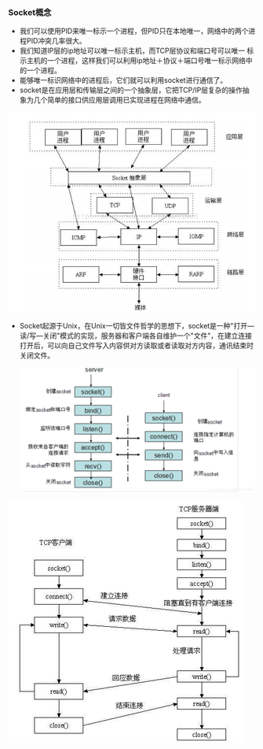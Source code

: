 ### Socket概念

- 我们可以使⽤PID来唯⼀标示⼀个进程，但PID只在本地唯⼀，⽹络中的两个进程PID冲突⼏率很⼤。
- 我们知道IP层的ip地址可以唯⼀标示主机，⽽TCP层协议和端⼝号可以唯⼀ 标示主机的⼀个进程，这样我们可以利⽤ip地址＋协议＋端⼝号唯⼀标示⽹络中的⼀个进程。
- 能够唯⼀标识⽹络中的进程后，它们就可以利⽤socket进⾏通信了。
- socket是在应⽤层和传输层之间的⼀个抽象层，它把TCP/IP层复杂的操作抽象为⼏个简单的接⼝供应⽤层调⽤已实现进程在⽹络中通信。

![img](./img/aHR0cHM6Ly91cGxvYWQtaW1hZ2VzLmppYW5zaHUuaW8vdXBsb2FkX2ltYWdlcy8xMTM2MjU4NC0xNTdhMzk4ODJmMjYzMzYxLnBuZw.png)

+ Socket起源于Unix，在Unix⼀切皆⽂件哲学的思想下，socket是⼀种"打开—读/写—关闭"模式的实现，服务器和客户端各⾃维护⼀个"⽂件"，在建⽴连接打开后，可以向⾃⼰⽂件写⼊内容供对⽅读取或者读取对⽅内容，通讯结束时关闭⽂件。

  ![img](./img/20200609165920257.png)

![图片描述](./img/1744863822-592276726b292_articlex.jpeg)



